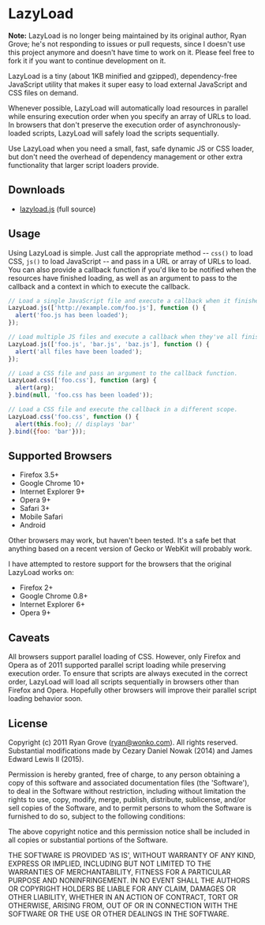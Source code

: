 LazyLoad
========

**Note:** LazyLoad is no longer being maintained by its original author, Ryan Grove; he's not responding to issues or pull requests, since I doesn't use this project anymore and doesn't have time to work on it. Please feel free to fork it if you want to continue development on it.

LazyLoad is a tiny (about 1KB minified and gzipped), dependency-free
JavaScript utility that makes it super easy to load external JavaScript and CSS
files on demand.

Whenever possible, LazyLoad will automatically load resources in parallel while
ensuring execution order when you specify an array of URLs to load. In browsers
that don't preserve the execution order of asynchronously-loaded scripts,
LazyLoad will safely load the scripts sequentially.

Use LazyLoad when you need a small, fast, safe dynamic JS or CSS loader, but
don't need the overhead of dependency management or other extra functionality
that larger script loaders provide.

Downloads
---------

  * [lazyload.js](https://raw.githubusercontent.com/lewisje/lazyload/master/lazyload.js) (full source)

Usage
-----

Using LazyLoad is simple. Just call the appropriate method -- `css()` to load
CSS, `js()` to load JavaScript -- and pass in a URL or array of URLs to load.
You can also provide a callback function if you'd like to be notified when the
resources have finished loading, as well as an argument to pass to the callback
and a context in which to execute the callback.

```js
// Load a single JavaScript file and execute a callback when it finishes.
LazyLoad.js(['http://example.com/foo.js'], function () {
  alert('foo.js has been loaded');
});

// Load multiple JS files and execute a callback when they've all finished.
LazyLoad.js(['foo.js', 'bar.js', 'baz.js'], function () {
  alert('all files have been loaded');
});

// Load a CSS file and pass an argument to the callback function.
LazyLoad.css(['foo.css'], function (arg) {
  alert(arg);
}.bind(null, 'foo.css has been loaded'));

// Load a CSS file and execute the callback in a different scope.
LazyLoad.css('foo.css', function () {
  alert(this.foo); // displays 'bar'
}.bind({foo: 'bar'}));
```

Supported Browsers
------------------

  * Firefox 3.5+
  * Google Chrome 10+
  * Internet Explorer 9+
  * Opera 9+
  * Safari 3+
  * Mobile Safari
  * Android

Other browsers may work, but haven't been tested. It's a safe bet that anything
based on a recent version of Gecko or WebKit will probably work.

I have attempted to restore support for the browsers that the original LazyLoad works on:

  * Firefox 2+
  * Google Chrome 0.8+
  * Internet Explorer 6+
  * Opera 9+

Caveats
-------

All browsers support parallel loading of CSS. However, only Firefox and Opera
as of 2011 supported parallel script loading while preserving execution order. To
ensure that scripts are always executed in the correct order, LazyLoad will load
all scripts sequentially in browsers other than Firefox and Opera. Hopefully
other browsers will improve their parallel script loading behavior soon.

License
-------

Copyright (c) 2011 Ryan Grove (ryan@wonko.com).
All rights reserved.
Substantial modifications made by Cezary Daniel Nowak (2014) and James Edward Lewis II (2015).
 
Permission is hereby granted, free of charge, to any person obtaining a copy of
this software and associated documentation files (the 'Software'), to deal in
the Software without restriction, including without limitation the rights to
use, copy, modify, merge, publish, distribute, sublicense, and/or sell copies of
the Software, and to permit persons to whom the Software is furnished to do so,
subject to the following conditions:

The above copyright notice and this permission notice shall be included in all
copies or substantial portions of the Software.

THE SOFTWARE IS PROVIDED 'AS IS', WITHOUT WARRANTY OF ANY KIND, EXPRESS OR
IMPLIED, INCLUDING BUT NOT LIMITED TO THE WARRANTIES OF MERCHANTABILITY, FITNESS
FOR A PARTICULAR PURPOSE AND NONINFRINGEMENT. IN NO EVENT SHALL THE AUTHORS OR
COPYRIGHT HOLDERS BE LIABLE FOR ANY CLAIM, DAMAGES OR OTHER LIABILITY, WHETHER
IN AN ACTION OF CONTRACT, TORT OR OTHERWISE, ARISING FROM, OUT OF OR IN
CONNECTION WITH THE SOFTWARE OR THE USE OR OTHER DEALINGS IN THE SOFTWARE.
